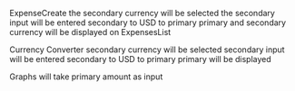 
ExpenseCreate
  the secondary currency will be selected
  the secondary input will be entered
  secondary to USD to primary
  primary and secondary currency will be displayed on ExpensesList

Currency Converter
  secondary currency will be selected
  secondary input will be entered
  secondary to USD to primary
  primary will be displayed

Graphs
  will take primary amount as input